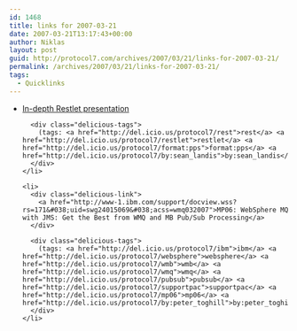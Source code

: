 ```yaml
---
id: 1468
title: links for 2007-03-21
date: 2007-03-21T13:17:43+00:00
author: Niklas
layout: post
guid: http://protocol7.com/archives/2007/03/21/links-for-2007-03-21/
permalink: /archives/2007/03/21/links-for-2007-03-21/
tags:
  - Quicklinks
---
```

<div class='microid-decb66a0551707cdf5375cf80cf04ee75fa6111f'>
  <ul class="delicious">
    <li>
      <div class="delicious-link">
        <a href="http://restlet.tigris.org/files/documents/3375/36973/Restlet.pps">In-depth Restlet presentation</a>
      </div>
      
      <div class="delicious-tags">
        (tags: <a href="http://del.icio.us/protocol7/rest">rest</a> <a href="http://del.icio.us/protocol7/restlet">restlet</a> <a href="http://del.icio.us/protocol7/format:pps">format:pps</a> <a href="http://del.icio.us/protocol7/by:sean_landis">by:sean_landis</a>)
      </div>
    </li>
    
    <li>
      <div class="delicious-link">
        <a href="http://www-1.ibm.com/support/docview.wss?rs=171&#038;uid=swg24015069&#038;acss=wmq032007">MP06: WebSphere MQ with JMS: Get the Best from WMQ and MB Pub/Sub Processing</a>
      </div>
      
      <div class="delicious-tags">
        (tags: <a href="http://del.icio.us/protocol7/ibm">ibm</a> <a href="http://del.icio.us/protocol7/websphere">websphere</a> <a href="http://del.icio.us/protocol7/wmb">wmb</a> <a href="http://del.icio.us/protocol7/wmq">wmq</a> <a href="http://del.icio.us/protocol7/pubsub">pubsub</a> <a href="http://del.icio.us/protocol7/supportpac">supportpac</a> <a href="http://del.icio.us/protocol7/mp06">mp06</a> <a href="http://del.icio.us/protocol7/by:peter_toghill">by:peter_toghill</a>)
      </div>
    </li>
  </ul>
</div>